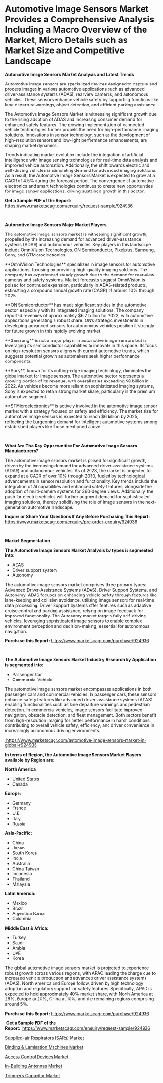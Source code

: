 <p><h1>Automotive Image Sensors Market Provides a Comprehensive Analysis Including a Macro Overview of the Market, Micro Details such as Market Size and Competitive Landscape</h1></p><p><strong>Automotive Image Sensors Market Analysis and Latest Trends</strong></p>
<p><p>Automotive image sensors are specialized devices designed to capture and process images in various automotive applications such as advanced driver-assistance systems (ADAS), rearview cameras, and autonomous vehicles. These sensors enhance vehicle safety by supporting functions like lane departure warnings, object detection, and efficient parking assistance.</p><p>The Automotive Image Sensors Market is witnessing significant growth due to the rising adoption of ADAS and increasing consumer demand for enhanced safety features. The growing implementation of connected vehicle technologies further propels the need for high-performance imaging solutions. Innovations in sensor technology, such as the development of high-resolution sensors and low-light performance enhancements, are shaping market dynamics.</p><p>Trends indicating market evolution include the integration of artificial intelligence with image sensing technologies for real-time data analysis and improved vehicle automation. Additionally, the shift towards electric and self-driving vehicles is stimulating demand for advanced imaging solutions. As a result, the Automotive Image Sensors Market is expected to grow at a CAGR of 4.5% during the forecast period. The convergence of automotive electronics and smart technologies continues to create new opportunities for image sensor applications, driving sustained growth in this sector.</p></p>
<p><strong>Get a Sample PDF of the Report:&nbsp;</strong> <a href="https://www.marketscagr.com/enquiry/request-sample/924936?utm_campaign=1684&utm_medium=2&utm_source=Github&utm_content=ia&utm_term=02112024&utm_id=automotive-image-sensors">https://www.marketscagr.com/enquiry/request-sample/924936</a></p>
<p>&nbsp;</p>
<p><strong>Automotive Image Sensors Major Market Players</strong></p>
<p><p>The automotive image sensors market is witnessing significant growth, propelled by the increasing demand for advanced driver-assistance systems (ADAS) and autonomous vehicles. Key players in this landscape include OmniVision Technologies, ON Semiconductor, Pixelplus, Samsung, Sony, and STMicroelectronics.</p><p>**OmniVision Technologies** specializes in image sensors for automotive applications, focusing on providing high-quality imaging solutions. The company has experienced steady growth due to the demand for rear-view cameras and safety systems. Market forecasts suggest OmniVision is poised for continued expansion, particularly in ADAS-related products, estimating a compound annual growth rate (CAGR) of around 10% through 2025.</p><p>**ON Semiconductor** has made significant strides in the automotive sector, especially with its integrated imaging solutions. The company reported revenues of approximately $6.7 billion for 2022, with automotive applications generating a robust share. ON’s strategic investments in developing advanced sensors for autonomous vehicles position it strongly for future growth in this rapidly evolving market.</p><p>**Samsung** is not a major player in automotive image sensors but is leveraging its semiconductor capabilities to innovate in this space. Its focus on high-resolution sensors aligns with current automotive trends, which suggests potential growth as automakers seek higher performance components.</p><p>**Sony**, known for its cutting-edge imaging technology, dominates the global market for image sensors. The automotive sector represents a growing portion of its revenue, with overall sales exceeding $8 billion in 2022. As vehicles become more reliant on sophisticated imaging systems, Sony is expected to retain strong market share, particularly in the premium automotive segment.</p><p>**STMicroelectronics** is actively involved in the automotive image sensor market with a strategy focused on safety and efficiency. The market size for automotive image sensors is expected to reach $6 billion by 2025, reflecting the burgeoning demand for intelligent automotive systems among established players like those mentioned above.</p></p>
<p>&nbsp;</p>
<p><strong>What Are The Key Opportunities For Automotive Image Sensors Manufacturers?</strong></p>
<p><p>The automotive image sensors market is poised for significant growth, driven by the increasing demand for advanced driver-assistance systems (ADAS) and autonomous vehicles. As of 2023, the market is projected to expand at a CAGR of over 10% through 2030, fueled by technological advancements in sensor resolution and functionality. Key trends include the integration of AI capabilities and enhanced safety features, alongside the adoption of multi-camera systems for 360-degree views. Additionally, the push for electric vehicles will further augment demand for sophisticated imaging solutions, thereby solidifying the role of image sensors in the next-generation automotive landscape.</p></p>
<p><strong>Inquire or Share Your Questions If Any Before Purchasing This Report:</strong> <a href="https://www.marketscagr.com/enquiry/pre-order-enquiry/924936?utm_campaign=1684&utm_medium=2&utm_source=Github&utm_content=ia&utm_term=02112024&utm_id=automotive-image-sensors">https://www.marketscagr.com/enquiry/pre-order-enquiry/924936</a></p>
<p>&nbsp;</p>
<p><strong>Market Segmentation</strong></p>
<p><strong>The Automotive Image Sensors Market Analysis by types is segmented into:</strong></p>
<p><ul><li>ADAS</li><li>Driver support system</li><li>Autonomy</li></ul></p>
<p><p>The automotive image sensors market comprises three primary types: Advanced Driver-Assistance Systems (ADAS), Driver Support Systems, and Autonomy. ADAS focuses on enhancing vehicle safety through features like lane-keeping and collision avoidance, utilizing image sensors for real-time data processing. Driver Support Systems offer features such as adaptive cruise control and parking assistance, relying on image feedback for improved functionality. The Autonomy market targets fully self-driving vehicles, leveraging sophisticated image sensors to enable complex environment perception and decision-making, essential for autonomous navigation.</p></p>
<p><strong>Purchase this Report:&nbsp;</strong><a href="https://www.marketscagr.com/purchase/924936?utm_campaign=1684&utm_medium=2&utm_source=Github&utm_content=ia&utm_term=02112024&utm_id=automotive-image-sensors">https://www.marketscagr.com/purchase/924936</a></p>
<p>&nbsp;</p>
<p><strong>The Automotive Image Sensors Market Industry Research by Application is segmented into:</strong></p>
<p><ul><li>Passenger Car</li><li>Commercial Vehicle</li></ul></p>
<p><p>The automotive image sensors market encompasses applications in both passenger cars and commercial vehicles. In passenger cars, these sensors enhance safety features like advanced driver-assistance systems (ADAS), enabling functionalities such as lane departure warnings and pedestrian detection. In commercial vehicles, image sensors facilitate improved navigation, obstacle detection, and fleet management. Both sectors benefit from high-resolution imaging for better performance in harsh conditions, contributing to overall vehicle safety, efficiency, and driver convenience in increasingly autonomous driving environments.</p></p>
<p><a href="https://www.marketscagr.com/automotive-image-sensors-market-in-global-r924936?utm_campaign=1684&utm_medium=2&utm_source=Github&utm_content=ia&utm_term=02112024&utm_id=automotive-image-sensors">&nbsp;https://www.marketscagr.com/automotive-image-sensors-market-in-global-r924936</a></p>
<p><strong>In terms of Region, the Automotive Image Sensors Market Players available by Region are:</strong></p>
<p>
    <p> <strong> North America: </strong>
        <ul>
            <li>United States</li>
            <li>Canada</li>
        </ul>
        </p> 
    <p> <strong> Europe: </strong>
        <ul>
            <li>Germany</li>
            <li>France</li>
            <li>U.K.</li>
            <li>Italy</li>
            <li>Russia</li>
        </ul>
        </p> 
    <p> <strong> Asia-Pacific: </strong>
        <ul>
            <li>China</li>
            <li>Japan</li>
            <li>South Korea</li>
            <li>India</li>
            <li>Australia</li>
            <li>China Taiwan</li>
            <li>Indonesia</li>
            <li>Thailand</li>
            <li>Malaysia</li>
        </ul>
        </p> 
    <p> <strong> Latin America: </strong>
        <ul>
            <li>Mexico</li>
            <li>Brazil</li>
            <li>Argentina Korea</li>
            <li>Colombia</li>
        </ul>
        </p> 
    <p> <strong> Middle East & Africa: </strong>
        <ul>
            <li>Turkey</li>
            <li>Saudi</li>
            <li>Arabia</li>
            <li>UAE</li>
            <li>Korea</li>
        </ul>
    </p>
    </p>
<p><p>The global automotive image sensors market is projected to experience robust growth across various regions, with APAC leading the charge due to increased vehicle production and advanced driver assistance systems (ADAS). North America and Europe follow, driven by high technology adoption and regulatory support for safety features. Specifically, APAC is expected to hold approximately 40% market share, with North America at 25%, Europe at 20%, China at 10%, and the remaining regions comprising around 5%.</p></p>
<p><strong>Purchase this Report: </strong><a href="https://www.marketscagr.com/purchase/924936?utm_campaign=1684&utm_medium=2&utm_source=Github&utm_content=ia&utm_term=02112024&utm_id=automotive-image-sensors">https://www.marketscagr.com/purchase/924936</a></p>
<p>&nbsp;<strong>Get a Sample PDF of the Report:&nbsp;&nbsp;</strong><a href="https://www.marketscagr.com/enquiry/request-sample/924936?utm_campaign=1684&utm_medium=2&utm_source=Github&utm_content=ia&utm_term=02112024&utm_id=automotive-image-sensors">https://www.marketscagr.com/enquiry/request-sample/924936</a></p>
<p><strong></strong></p>
<p><p><a href="https://issuu.com/reportprime-2/docs/supplied-air-respirators-sars-marke_abc4c08406b7c7?utm_campaign=1684&utm_medium=2&utm_source=Github&utm_content=ia&utm_term=02112024&utm_id=automotive-image-sensors">Supplied-air Respirators (SARs) Market</a></p><p><a href="https://www.linkedin.com/pulse/global-binding-lamination-machines-99-cagr-forecast-2024-2031-s97ic?utm_campaign=1684&utm_medium=2&utm_source=Github&utm_content=ia&utm_term=02112024&utm_id=automotive-image-sensors">Binding & Lamination Machines Market</a></p><p><a href="https://www.linkedin.com/pulse/access-control-devices-market-overview-forecast-2024-2031-okqmc?utm_campaign=1684&utm_medium=2&utm_source=Github&utm_content=ia&utm_term=02112024&utm_id=automotive-image-sensors">Access Control Devices Market</a></p><p><a href="https://www.linkedin.com/pulse/in-building-antennas-market-innovations-trends-comprehensive-5xeie?utm_campaign=1684&utm_medium=2&utm_source=Github&utm_content=ia&utm_term=02112024&utm_id=automotive-image-sensors">In-Building Antennas Market</a></p><p><a href="https://www.linkedin.com/pulse/global-trimmers-capacitor-market-share-growth-opportunities-growing-1u5yc?utm_campaign=1684&utm_medium=2&utm_source=Github&utm_content=ia&utm_term=02112024&utm_id=automotive-image-sensors">Trimmers Capacitor Market</a></p></p>